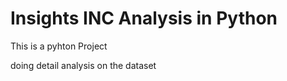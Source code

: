 # Insights INC Analysis in Python 

This is a pyhton Project 

doing detail analysis on the dataset 
